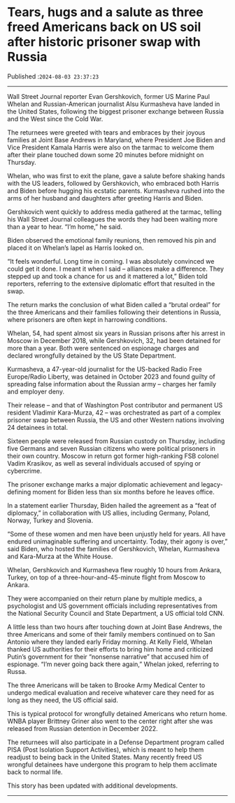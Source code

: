 # Tears, hugs and a salute as three freed Americans back on US soil after historic prisoner swap with Russia

Published :`2024-08-03 23:37:23`

---

Wall Street Journal reporter Evan Gershkovich, former US Marine Paul Whelan and Russian-American journalist Alsu Kurmasheva have landed in the United States, following the biggest prisoner exchange between Russia and the West since the Cold War.

The returnees were greeted with tears and embraces by their joyous families at Joint Base Andrews in Maryland, where President Joe Biden and Vice President Kamala Harris were also on the tarmac to welcome them after their plane touched down some 20 minutes before midnight on Thursday.

Whelan, who was first to exit the plane, gave a salute before shaking hands with the US leaders, followed by Gershkovich, who embraced both Harris and Biden before hugging his ecstatic parents. Kurmasheva rushed into the arms of her husband and daughters after greeting Harris and Biden.

Gershkovich went quickly to address media gathered at the tarmac, telling his Wall Street Journal colleagues the words they had been waiting more than a year to hear. “I’m home,” he said.

Biden observed the emotional family reunions, then removed his pin and placed it on Whelan’s lapel as Harris looked on.

“It feels wonderful. Long time in coming. I was absolutely convinced we could get it done. I meant it when I said – alliances make a difference. They stepped up and took a chance for us and it mattered a lot,” Biden told reporters, referring to the extensive diplomatic effort that resulted in the swap.

The return marks the conclusion of what Biden called a “brutal ordeal” for the three Americans and their families following their detentions in Russia, where prisoners are often kept in harrowing conditions.

Whelan, 54, had spent almost six years in Russian prisons after his arrest in Moscow in December 2018, while Gershkovich, 32, had been detained for more than a year. Both were sentenced on espionage charges and declared wrongfully detained by the US State Department.

Kurmasheva, a 47-year-old journalist for the US-backed Radio Free Europe/Radio Liberty, was detained in October 2023 and found guilty of spreading false information about the Russian army – charges her family and employer deny.

Their release – and that of Washington Post contributor and permanent US resident Vladimir Kara-Murza, 42 – was orchestrated as part of a complex prisoner swap between Russia, the US and other Western nations involving 24 detainees in total.

Sixteen people were released from Russian custody on Thursday, including five Germans and seven Russian citizens who were political prisoners in their own country. Moscow in return got former high-ranking FSB colonel Vadim Krasikov, as well as several individuals accused of spying or cybercrime.

The prisoner exchange marks a major diplomatic achievement and legacy-defining moment for Biden less than six months before he leaves office.

In a statement earlier Thursday, Biden hailed the agreement as a “feat of diplomacy,” in collaboration with US allies, including Germany, Poland, Norway, Turkey and Slovenia.

“Some of these women and men have been unjustly held for years. All have endured unimaginable suffering and uncertainty. Today, their agony is over,” said Biden, who hosted the families of Gershkovich, Whelan, Kurmasheva and Kara-Murza at the White House.

Whelan, Gershkovich and Kurmasheva flew roughly 10 hours from Ankara, Turkey, on top of a three-hour-and-45-minute flight from Moscow to Ankara.

They were accompanied on their return plane by multiple medics, a psychologist and US government officials including representatives from the National Security Council and State Department, a US official told CNN.

A little less than two hours after touching down at Joint Base Andrews, the three Americans and some of their family members continued on to San Antonio where they landed early Friday morning. At Kelly Field, Whelan thanked US authorities for their efforts to bring him home and criticized Putin’s government for their “nonsense narrative” that accused him of espionage. “I’m never going back there again,” Whelan joked, referring to Russa.

The three Americans will be taken to Brooke Army Medical Center to undergo medical evaluation and receive whatever care they need for as long as they need, the US official said.

This is typical protocol for wrongfully detained Americans who return home. WNBA player Brittney Griner also went to the center right after she was released from Russian detention in December 2022.

The returnees will also participate in a Defense Department program called PISA (Post Isolation Support Activities), which is meant to help them readjust to being back in the United States. Many recently freed US wrongful detainees have undergone this program to help them acclimate back to normal life.

This story has been updated with additional developments.

---

